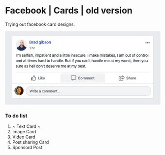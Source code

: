 # Facebook | Cards | old version

Trying out facebook card designs.

![Image description](assets/images/outcome.png)

### To do list
1. ~ Text Card ~
2. Image Card
3. Video Card
4. Post sharing Card
5. Sponsord Post
